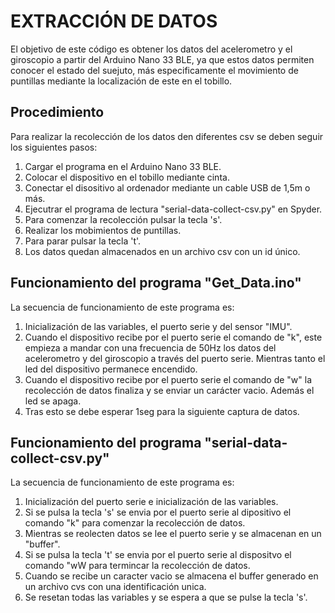 # EXTRACCIÓN DE DATOS
El objetivo de este código es obtener los datos del acelerometro y el giroscopio a partir del
Arduino Nano 33 BLE, ya que estos datos permiten conocer el estado del suejuto, más 
especificamente el movimiento de puntillas mediante la localización de este en el tobillo.
## Procedimiento
Para realizar la recolección de los datos den diferentes csv se deben seguir los siguientes pasos:
1. Cargar el programa en el Arduino Nano 33 BLE.
2. Colocar el dispositivo en el tobillo mediante cinta.
3. Conectar el disositivo al ordenador mediante un cable USB de 1,5m o más.
4. Ejecutrar el programa de lectura "serial-data-collect-csv.py" en Spyder.
5. Para comenzar la recolección pulsar la tecla 's'.
6. Realizar los mobimientos de puntillas.
7. Para parar pulsar la tecla 't'.
8. Los datos quedan almacenados en un archivo csv con un id único.

## Funcionamiento del programa "Get_Data.ino"
La secuencia de funcionamiento de este programa es:
1. Inicialización de las variables, el puerto serie y del sensor "IMU".
2. Cuando el dispositivo recibe por el puerto serie el comando de "k", este empieza a mandar con
   una frecuencia de 50Hz los datos del acelerometro y del giroscopio a través del puerto serie.
   Mientras tanto el led del dispositivo permanece encendido.
4. Cuando el dispositivo recibe por el puerto serie el comando de "w" la recolección de datos
   finaliza y se enviar un carácter vacio. Además el led se apaga.
5. Tras esto se debe esperar 1seg para la siguiente captura de datos.

## Funcionamiento del programa "serial-data-collect-csv.py"
La secuencia de funcionamiento de este programa es:
1. Inicialización del puerto serie e inicialización de las variables.
2. Si se pulsa la tecla 's' se envia por el puerto serie al dipositivo el comando "k"
   para comenzar la recolección de datos.
3. Mientras se reolecten datos se lee el puerto serie y se almacenan en un "buffer".
4. Si se pulsa la tecla 't' se envia por el puerto serie al dispositvo el comando "wW
   para termincar la recolección de datos.
5. Cuando se recibe un caracter vacio se almacena el buffer generado en un archivo cvs
   con una identificación unica.
6. Se resetan todas las variables y se espera a que se pulse la tecla 's'.
